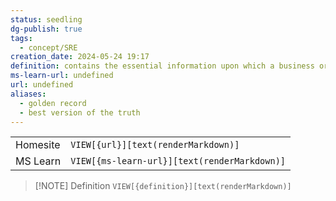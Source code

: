```yaml
---
status: seedling
dg-publish: true
tags:
  - concept/SRE
creation_date: 2024-05-24 19:17
definition: contains the essential information upon which a business or organization relies.
ms-learn-url: undefined
url: undefined
aliases:
  - golden record
  - best version of the truth
---
```


|          |                                              |
| -------- | -------------------------------------------- |
| Homesite | `VIEW[{url}][text(renderMarkdown)]`          |
| MS Learn | `VIEW[{ms-learn-url}][text(renderMarkdown)]` |

> [!NOTE] Definition
> `VIEW[{definition}][text(renderMarkdown)]`


